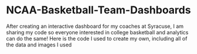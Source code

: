 # NCAA-Basketball-Team-Dashboards

After creating an interactive dashboard for my coaches at Syracuse, I am sharing my code so everyone interested in college basketball and analytics can do the same! Here is the code I used to create my own, including all of the data and images I used
